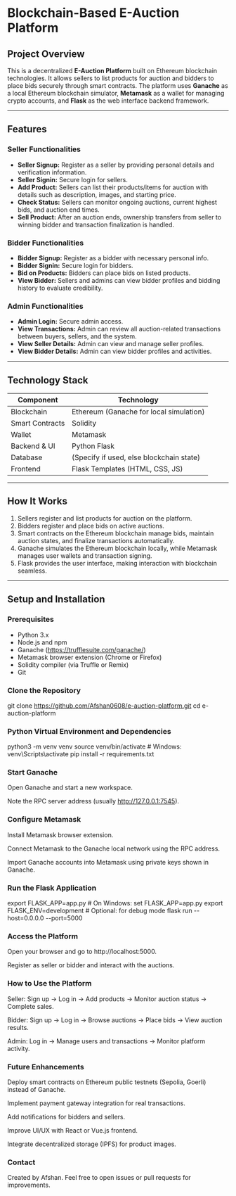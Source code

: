 # Blockchain-Based E-Auction Platform



## Project Overview

This is a decentralized **E-Auction Platform** built on Ethereum blockchain technologies. It allows sellers to list products for auction and bidders to place bids securely through smart contracts. The platform uses **Ganache** as a local Ethereum blockchain simulator, **Metamask** as a wallet for managing crypto accounts, and **Flask** as the web interface backend framework.

---

## Features

### Seller Functionalities
- **Seller Signup:** Register as a seller by providing personal details and verification information.
- **Seller Signin:** Secure login for sellers.
- **Add Product:** Sellers can list their products/items for auction with details such as description, images, and starting price.
- **Check Status:** Sellers can monitor ongoing auctions, current highest bids, and auction end times.
- **Sell Product:** After an auction ends, ownership transfers from seller to winning bidder and transaction finalization is handled.

### Bidder Functionalities
- **Bidder Signup:** Register as a bidder with necessary personal info.
- **Bidder Signin:** Secure login for bidders.
- **Bid on Products:** Bidders can place bids on listed products.
- **View Bidder:** Sellers and admins can view bidder profiles and bidding history to evaluate credibility.

### Admin Functionalities
- **Admin Login:** Secure admin access.
- **View Transactions:** Admin can review all auction-related transactions between buyers, sellers, and the system.
- **View Seller Details:** Admin can view and manage seller profiles.
- **View Bidder Details:** Admin can view bidder profiles and activities.

---

## Technology Stack

| Component         | Technology                  |
|-------------------|-----------------------------|
| Blockchain        | Ethereum (Ganache for local simulation) |
| Smart Contracts   | Solidity                    |
| Wallet            | Metamask                   |
| Backend & UI      | Python Flask               |
| Database          | (Specify if used, else blockchain state) |
| Frontend          | Flask Templates (HTML, CSS, JS) |

---

## How It Works

1. Sellers register and list products for auction on the platform.
2. Bidders register and place bids on active auctions.
3. Smart contracts on the Ethereum blockchain manage bids, maintain auction states, and finalize transactions automatically.
4. Ganache simulates the Ethereum blockchain locally, while Metamask manages user wallets and transaction signing.
5. Flask provides the user interface, making interaction with blockchain seamless.

---

## Setup and Installation

### Prerequisites
- Python 3.x
- Node.js and npm
- Ganache (https://trufflesuite.com/ganache/)
- Metamask browser extension (Chrome or Firefox)
- Solidity compiler (via Truffle or Remix)
- Git

### Clone the Repository

git clone https://github.com/Afshan0608/e-auction-platform.git
cd e-auction-platform

### Python Virtual Environment and Dependencies
python3 -m venv venv
source venv/bin/activate   # Windows: venv\Scripts\activate
pip install -r requirements.txt

### Start Ganache
Open Ganache and start a new workspace.

Note the RPC server address (usually http://127.0.0.1:7545).

### Configure Metamask
Install Metamask browser extension.

Connect Metamask to the Ganache local network using the RPC address.

Import Ganache accounts into Metamask using private keys shown in Ganache.

### Run the Flask Application

export FLASK_APP=app.py       # On Windows: set FLASK_APP=app.py
export FLASK_ENV=development  # Optional: for debug mode
flask run --host=0.0.0.0 --port=5000

### Access the Platform
Open your browser and go to http://localhost:5000.

Register as seller or bidder and interact with the auctions.

### How to Use the Platform
Seller: Sign up → Log in → Add products → Monitor auction status → Complete sales.

Bidder: Sign up → Log in → Browse auctions → Place bids → View auction results.

Admin: Log in → Manage users and transactions → Monitor platform activity.

### Future Enhancements
Deploy smart contracts on Ethereum public testnets (Sepolia, Goerli) instead of Ganache.

Implement payment gateway integration for real transactions.

Add notifications for bidders and sellers.

Improve UI/UX with React or Vue.js frontend.

Integrate decentralized storage (IPFS) for product images.


### Contact
Created by Afshan.
Feel free to open issues or pull requests for improvements.

